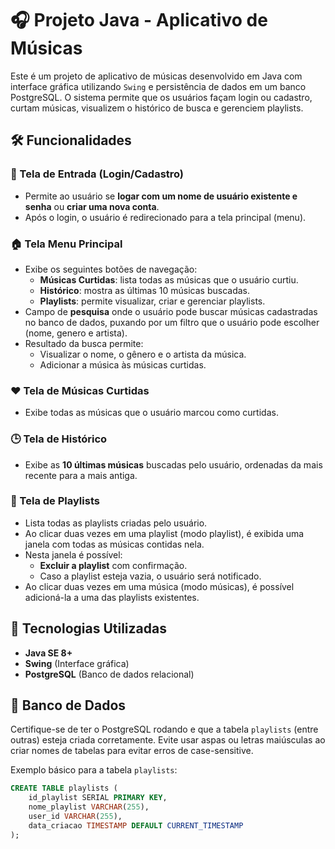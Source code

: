 # 🎧 Projeto Java - Aplicativo de Músicas

Este é um projeto de aplicativo de músicas desenvolvido em Java com interface gráfica utilizando `Swing` e persistência de dados em um banco PostgreSQL. O sistema permite que os usuários façam login ou cadastro, curtam músicas, visualizem o histórico de busca e gerenciem playlists.

## 🛠️ Funcionalidades

### 🔐 Tela de Entrada (Login/Cadastro)
- Permite ao usuário se **logar com um nome de usuário existente e senha** ou **criar uma nova conta**.
- Após o login, o usuário é redirecionado para a tela principal (menu).

### 🏠 Tela Menu Principal
- Exibe os seguintes botões de navegação:
  - **Músicas Curtidas**: lista todas as músicas que o usuário curtiu.
  - **Histórico**: mostra as últimas 10 músicas buscadas.
  - **Playlists**: permite visualizar, criar e gerenciar playlists.
- Campo de **pesquisa** onde o usuário pode buscar músicas cadastradas no banco de dados, puxando por um filtro que o usuário pode escolher (nome, genero e artista).
- Resultado da busca permite:
  - Visualizar o nome, o gênero e o artista da música.
  - Adicionar a música às músicas curtidas.

### ❤️ Tela de Músicas Curtidas
- Exibe todas as músicas que o usuário marcou como curtidas.

### 🕒 Tela de Histórico
- Exibe as **10 últimas músicas** buscadas pelo usuário, ordenadas da mais recente para a mais antiga.

### 🎵 Tela de Playlists
- Lista todas as playlists criadas pelo usuário.
- Ao clicar duas vezes em uma playlist (modo playlist), é exibida uma janela com todas as músicas contidas nela.
- Nesta janela é possível:
  - **Excluir a playlist** com confirmação.
  - Caso a playlist esteja vazia, o usuário será notificado.
- Ao clicar duas vezes em uma música (modo músicas), é possível adicioná-la a uma das playlists existentes.

## 🧱 Tecnologias Utilizadas

- **Java SE 8+**
- **Swing** (Interface gráfica)
- **PostgreSQL** (Banco de dados relacional)

## 🔌 Banco de Dados

Certifique-se de ter o PostgreSQL rodando e que a tabela `playlists` (entre outras) esteja criada corretamente. Evite usar aspas ou letras maiúsculas ao criar nomes de tabelas para evitar erros de case-sensitive.

Exemplo básico para a tabela `playlists`:

```sql
CREATE TABLE playlists (
    id_playlist SERIAL PRIMARY KEY,
    nome_playlist VARCHAR(255),
    user_id VARCHAR(255),
    data_criacao TIMESTAMP DEFAULT CURRENT_TIMESTAMP
);
